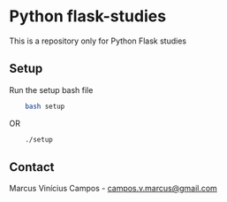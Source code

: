 # Python flask-studies

This is a repository only for Python Flask studies

## Setup

Run the setup bash file

```bash
	bash setup
```

OR

```bash
	./setup
```

## Contact

Marcus Vinícius Campos - campos.v.marcus@gmail.com